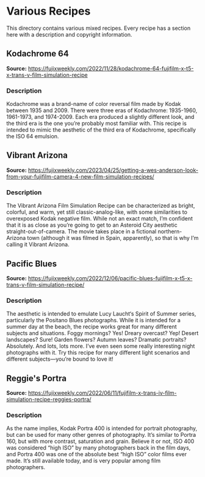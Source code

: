 # Various Recipes

This directory contains various mixed recipes. Every recipe has a section here with a description and copyright information.

## Kodachrome 64

**Source:** https://fujixweekly.com/2022/11/28/kodachrome-64-fujifilm-x-t5-x-trans-v-film-simulation-recipe

### Description

Kodachrome was a brand-name of color reversal film made by Kodak between 1935 and 2009. There were three eras of Kodachrome: 1935-1960, 1961-1973, and 1974-2009. Each era produced a slightly different look, and the third era is the one you’re probably most familiar with. This recipe is intended to mimic the aesthetic of the third era of Kodachrome, specifically the ISO 64 emulsion.

## Vibrant Arizona

**Source:** https://fujixweekly.com/2023/04/25/getting-a-wes-anderson-look-from-your-fujifilm-camera-4-new-film-simulation-recipes/

### Description

The Vibrant Arizona Film Simulation Recipe can be characterized as bright, colorful, and warm, yet still classic-analog-like, with some similarities to overexposed Kodak negative film. While not an exact match, I’m confident that it is as close as you’re going to get to an Asteroid City aesthetic straight-out-of-camera. The movie takes place in a fictional northern-Arizona town (although it was filmed in Spain, apparently), so that is why I’m calling it Vibrant Arizona.

## Pacific Blues

**Source:** https://fujixweekly.com/2022/12/06/pacific-blues-fujifilm-x-t5-x-trans-v-film-simulation-recipe/

### Description

The aesthetic is intended to emulate Lucy Laucht‘s Spirit of Summer series, particularly the Positano Blues photographs. While it is intended for a summer day at the beach, the recipe works great for many different subjects and situations. Foggy mornings? Yes! Dreary overcast? Yep! Desert landscapes? Sure! Garden flowers? Autumn leaves? Dramatic portraits? Absolutely. And lots, lots more. I’ve even seen some really interesting night photographs with it. Try this recipe for many different light scenarios and different subjects—you’re bound to love it!

## Reggie's Portra

**Source:** https://fujixweekly.com/2022/06/11/fujifilm-x-trans-iv-film-simulation-recipe-reggies-portra/

### Description

As the name implies, Kodak Portra 400 is intended for portrait photography, but can be used for many other genres of photography. It’s similar to Portra 160, but with more contrast, saturation and grain. Believe it or not, ISO 400 was considered “high ISO” by many photographers back in the film days, and Portra 400 was one of the absolute best “high ISO” color films ever made. It’s still available today, and is very popular among film photographers.
